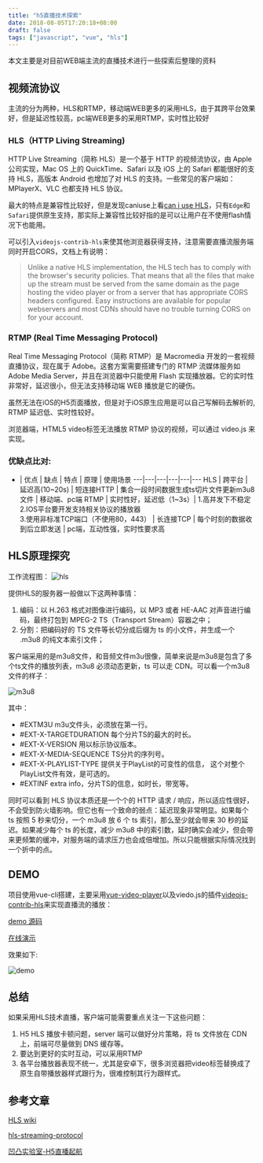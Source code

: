 ```yaml
---
title: "h5直播技术探索"
date: 2018-08-05T17:20:18+08:00
draft: false
tags: ["javascript", "vue", "hls"]
---
```


本文主要是对目前WEB端主流的直播技术进行一些探索后整理的资料

## 视频流协议

主流的分为两种，HLS和RTMP，移动端WEB更多的采用HLS，由于其跨平台效果好，但是延迟性较高，pc端WEB更多的采用RTMP，实时性比较好

### HLS（HTTP Living Streaming)

HTTP Live Streaming（简称 HLS）是一个基于 HTTP 的视频流协议，由 Apple 公司实现，Mac OS 上的 QuickTime、Safari 以及 iOS 上的 Safari 都能很好的支持 HLS，高版本 Android 也增加了对 HLS 的支持。一些常见的客户端如：MPlayerX、VLC 也都支持 HLS 协议。

最大的特点是兼容性比较好，但是发现caniuse上看[can i use HLS](http://caniuse.com/#search=HLS)，只有`Edge`和`Safari`提供原生支持，那实际上兼容性比较好指的是可以让用户在不使用flash情况下也能用。

可以引入`videojs-contrib-hls`来使其他浏览器获得支持，注意需要直播流服务端同时开启CORS，文档上有说明：

> Unlike a native HLS implementation, the HLS tech has to comply with the browser's security policies. That means that all the files that make up the stream must be served from the same domain as the page hosting the video player or from a server that has appropriate CORS headers configured. Easy instructions are available for popular webservers and most CDNs should have no trouble turning CORS on for your account.

### RTMP (Real Time Messaging Protocol)

Real Time Messaging Protocol（简称 RTMP）是 Macromedia 开发的一套视频直播协议，现在属于 Adobe。这套方案需要搭建专门的 RTMP 流媒体服务如 Adobe Media Server，并且在浏览器中只能使用 Flash 实现播放器。它的实时性非常好，延迟很小，但无法支持移动端 WEB 播放是它的硬伤。

虽然无法在iOS的H5页面播放，但是对于iOS原生应用是可以自己写解码去解析的, RTMP 延迟低、实时性较好。

浏览器端，HTML5 video标签无法播放 RTMP 协议的视频，可以通过 video.js 来实现。

### 优缺点比对:

 - | 优点 | 缺点 | 特点 | 原理 | 使用场景
---|---|---|---|---|---
HLS | 跨平台 | 延迟高(10~20s) | 短连接HTTP | 集合一段时间数据生成ts切片文件更新m3u8文件 | 移动端、pc端
RTMP | 实时性好，延迟低（1~3s）| 1.高并发下不稳定<br>2.IOS平台要开发支持相关协议的播放器<br>3.使用非标准TCP端口（不使用80，443） | 长连接TCP | 每个时刻的数据收到后立即发送 | pc端，互动性强，实时性要求高

## HLS原理探究

工作流程图：
![hls](hls.png)

提供HLS的服务器一般做以下这两种事情：

1. 编码：以 H.263 格式对图像进行编码，以 MP3 或者 HE-AAC 对声音进行编码，最终打包到 MPEG-2 TS（Transport Stream）容器之中；
2. 分割：把编码好的 TS 文件等长切分成后缀为 ts 的小文件，并生成一个 .m3u8 的纯文本索引文件；

客户端采用的是m3u8文件，和音频文件m3u很像，简单来说是m3u8是包含了多个ts文件的播放列表，m3u8 必须动态更新，ts 可以走 CDN。可以看一个m3u8文件的样子：

![m3u8](m3u8.png)

其中：

- #EXTM3U m3u文件头，必须放在第一行。
- #EXT-X-TARGETDURATION 每个分片TS的最大的时长。
- #EXT-X-VERSION 用以标示协议版本。
- #EXT-X-MEDIA-SEQUENCE TS分片的序列号。
- #EXT-X-PLAYLIST-TYPE 提供关于PlayList的可变性的信息， 这个对整个PlayList文件有效，是可选的。
- #EXTINF extra info，分片TS的信息，如时长，带宽等。

同时可以看到 HLS 协议本质还是一个个的 HTTP 请求 / 响应，所以适应性很好，不会受到防火墙影响。但它也有一个致命的弱点：延迟现象非常明显。如果每个 ts 按照 5 秒来切分，一个 m3u8 放 6 个 ts 索引，那么至少就会带来 30 秒的延迟。如果减少每个 ts 的长度，减少 m3u8 中的索引数，延时确实会减少，但会带来更频繁的缓冲，对服务端的请求压力也会成倍增加。所以只能根据实际情况找到一个折中的点。

## DEMO

项目使用vue-cli搭建，主要采用[vue-video-player](https://github.com/surmon-china/vue-video-player)以及viedo.js的插件[videojs-contrib-hls](https://github.com/videojs/videojs-contrib-hls)来实现直播流的播放：

[demo 源码](https://github.com/hellohy/vue-hls)

[在线演示](https://hellohy.github.io/vue-hls/#/)

效果如下:

![demo](demo.png)

## 总结
如果采用HLS技术直播，客户端可能需要重点关注一下这些问题：

1. H5 HLS 播放卡顿问题，server 端可以做好分片策略，将 ts 文件放在 CDN 上，前端可尽量做到 DNS 缓存等。
2. 要达到更好的实时互动，可以采用RTMP
3. 各平台播放器表现不统一，尤其是安卓下，很多浏览器把video标签替换成了原生自带播放器样式跟行为，很难控制其行为跟样式。

## 参考文章
[HLS wiki](https://en.wikipedia.org/wiki/HTTP_Live_Streaming)

[hls-streaming-protocol](https://www.dacast.com/blog/hls-streaming-protocol/)

[凹凸实验室-H5直播起航](https://aotu.io/notes/2016/10/09/HTML5-SopCast/?o2src=juejin&o2layout=compat)